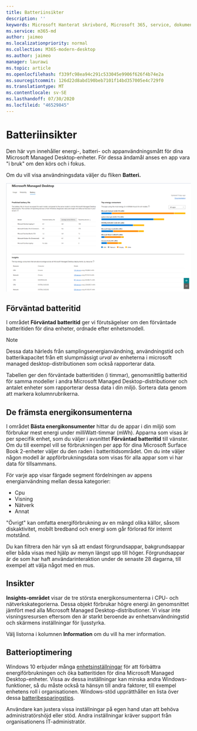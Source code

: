 ```yaml
---
title: Batteriinsikter
description: ''
keywords: Microsoft Hanterat skrivbord, Microsoft 365, service, dokumentation
ms.service: m365-md
author: jaimeo
ms.localizationpriority: normal
ms.collection: M365-modern-desktop
ms.author: jaimeo
manager: laurawi
ms.topic: article
ms.openlocfilehash: f339fc98ea94c291c533045e9906f626f4b74e2a
ms.sourcegitcommit: 126d22d8abd190beb7101f14bd357005e4c729f0
ms.translationtype: MT
ms.contentlocale: sv-SE
ms.lasthandoff: 07/30/2020
ms.locfileid: "46529845"
---
```

# <a name="battery-insights"></a>Batteriinsikter
Den här vyn innehåller energi-, batteri- och appanvändningsmått för dina Microsoft Managed Desktop-enheter. För dessa ändamål anses en app vara "i bruk" om den körs och i fokus.

Om du vill visa användningsdata väljer du fliken **Batteri.**

![Batteriruta: förväntad batteritid per enhetsmodell i övre vänstra, övre energikonsumenter (per app) i övre högra, statistiktabellen längst ned. Dokumentationslänk längst upp till höger.](../../media/insights_battery.png)

## <a name="predicted-battery-life"></a>Förväntad batteritid

I området **Förväntad batteritid** ger vi förutsägelser om den förväntade batteritiden för dina enheter, ordnade efter enhetsmodell.

> [!NOTE]
> Dessa data härleds från samplingsenergianvändning, användningstid och batterikapacitet från ett slumpmässigt <em>urval</em> av enheterna i microsoft managed desktop-distributionen som också rapporterar data.

Tabellen ger den förväntade batteritiden (i timmar), genomsnittlig batteritid för samma modeller i andra Microsoft Managed Desktop-distributioner och antalet enheter som rapporterar dessa data i din miljö. Sortera data genom att markera kolumnrubrikerna.



## <a name="top-energy-consumers"></a>De främsta energikonsumenterna

I området **Bästa energikonsumenter** hittar du de appar i din miljö som förbrukar mest energi under milliWatt-timmar (mWh). Apparna som visas är per specifik enhet, som du väljer i avsnittet **Förväntad batteritid** till vänster. Om du till exempel vill se förbrukningen per app för dina Microsoft Surface Book 2-enheter väljer du den raden i batteritidsområdet. Om du inte väljer någon modell är appförbrukningsdata som visas för alla appar som vi har data för tillsammans.

 För varje app visar färgade segment fördelningen av appens energianvändning mellan dessa kategorier:

- Cpu
- Visning
- Nätverk
- Annat

"Övrigt" kan omfatta energiförbrukning av en mängd olika källor, såsom diskaktivitet, mobilt bredband och energi som går förlorad för internt motstånd. 

Du kan filtrera den här vyn så att endast förgrundsappar, bakgrundsappar eller båda visas med hjälp av menyn längst upp till höger. Förgrundsappar är de som har haft användarinteraktion under de senaste 28 dagarna, till exempel att välja något med en mus.

## <a name="insights"></a>Insikter

**Insights-området** visar de tre största energikonsumenterna i CPU- och nätverkskategorierna. Dessa objekt förbrukar högre energi än genomsnittet jämfört med alla Microsoft Managed Desktop-distributioner. Vi visar inte visningsresursen eftersom den är starkt beroende av enhetsanvändningstid och skärmens inställningar för ljusstyrka. 

Välj listorna i kolumnen **Information** om du vill ha mer information.

## <a name="battery-optimization"></a>Batterioptimering

Windows 10 erbjuder många [enhetsinställningar](https://support.microsoft.com/help/20443/windows-10-battery-saving-tips) för att förbättra energiförbrukningen och öka batteritiden för dina Microsoft Managed Desktop-enheter. Vissa av dessa inställningar kan minska andra Windows-funktioner, så du måste också ta hänsyn till andra faktorer, till exempel enhetens roll i organisationen. Windows-stöd upprätthåller en lista över dessa [batteribesparingstips](https://support.microsoft.com/help/20443/windows-10-battery-saving-tips).

Användare kan justera vissa inställningar på egen hand utan att behöva administratörshöjd eller stöd. Andra inställningar kräver support från organisationens IT-administratör.
